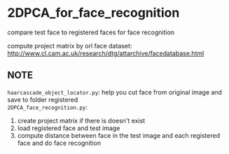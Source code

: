 # 2DPCA_for_face_recognition
compare test face to registered faces for face recognition

compute project matrix by orl face dataset:  
http://www.cl.cam.ac.uk/research/dtg/attarchive/facedatabase.html  

## NOTE
`haarcascade_object_locator.py`: help you cut face from original image and save to folder registered  
`2DPCA_face_recognition.py`:   
1. create project matrix if there is doesn't exist  
2. load registered face and test image   
3. compute distance between face in the test image and each registered face and do face recognition  

